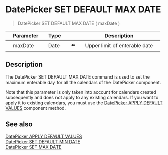 # DatePicker SET DEFAULT MAX DATE

> DatePicker SET DEFAULT MAX DATE ( maxDate )

|     | Parameter |     | Type |     |     |     | Description |     |
| --- | --- | --- | --- | --- | --- | --- | --- | --- |
|     | maxDate |     | Date |     | ⬅️ |     | Upper limit of enterable date |     |

## Description

The DatePicker SET DEFAULT MAX DATE command is used to set the maximum enterable day for all the calendars of the DatePicker component.

Note that this parameter is only taken into account for calendars created subsequently and does not apply to any existing calendars. If you want to apply it to existing calendars, you must use the [DatePicker APPLY DEFAULT VALUES](DatePicker%20APPLY%20DEFAULT%20VALUES.md "DatePicker APPLY DEFAULT VALUES") component method.

## See also

[DatePicker APPLY DEFAULT VALUES](DatePicker%20APPLY%20DEFAULT%20VALUES.md)  
[DatePicker SET DEFAULT MIN DATE](DatePicker%20SET%20DEFAULT%20MIN%20DATE.md)  
[DatePicker SET MAX DATE](DatePicker%20SET%20MAX%20DATE.md)
